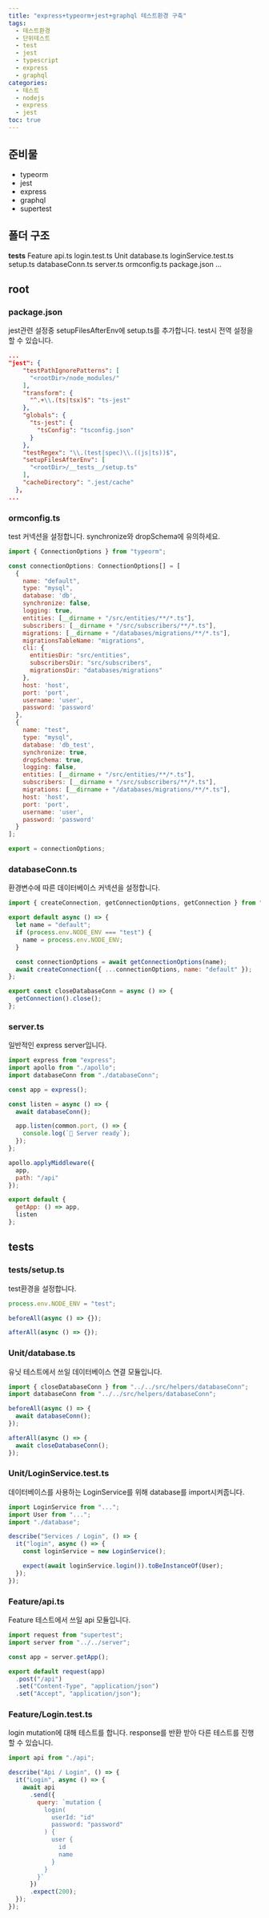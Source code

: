 ```yaml
---
title: "express+typeorm+jest+graphql 테스트환경 구축"
tags:
  - 테스트환경
  - 단위테스트
  - test
  - jest
  - typescript
  - express
  - graphql
categories: 
  - 테스트
  - nodejs
  - express
  - jest
toc: true
---
```


## 준비물
- typeorm
- jest
- express
- graphql
- supertest

## 폴더 구조
__tests__
  Feature
    api.ts
    login.test.ts
  Unit
    database.ts
    loginService.test.ts
  setup.ts
databaseConn.ts
server.ts
ormconfig.ts
package.json
...

## root

### package.json
jest관련 설정중 setupFilesAfterEnv에 setup.ts를 추가합니다. test시 전역 설정을 할 수 있습니다.
```json
...
"jest": {
    "testPathIgnorePatterns": [
      "<rootDir>/node_modules/"
    ],
    "transform": {
      "^.+\\.(ts|tsx)$": "ts-jest"
    },
    "globals": {
      "ts-jest": {
        "tsConfig": "tsconfig.json"
      }
    },
    "testRegex": "\\.(test|spec)\\.((js|ts))$",
    "setupFilesAfterEnv": [
      "<rootDir>/__tests__/setup.ts"
    ],
    "cacheDirectory": ".jest/cache"
  },
...
```

### ormconfig.ts
test 커넥션을 설정합니다. synchronize와 dropSchema에 유의하세요.
```js
import { ConnectionOptions } from "typeorm";

const connectionOptions: ConnectionOptions[] = [
  {
    name: "default",
    type: "mysql",
    database: 'db',
    synchronize: false,
    logging: true,
    entities: [__dirname + "/src/entities/**/*.ts"],
    subscribers: [__dirname + "/src/subscribers/**/*.ts"],
    migrations: [__dirname + "/databases/migrations/**/*.ts"],
    migrationsTableName: "migrations",
    cli: {
      entitiesDir: "src/entities",
      subscribersDir: "src/subscribers",
      migrationsDir: "databases/migrations"
    },
    host: 'host',
    port: 'port',
    username: 'user',
    password: 'password'
  },
  {
    name: "test",
    type: "mysql",
    database: 'db_test',
    synchronize: true,
    dropSchema: true,
    logging: false,
    entities: [__dirname + "/src/entities/**/*.ts"],
    subscribers: [__dirname + "/src/subscribers/**/*.ts"],
    migrations: [__dirname + "/databases/migrations/**/*.ts"],
    host: 'host',
    port: 'port',
    username: 'user',
    password: 'password'
  }
];

export = connectionOptions;
```

### databaseConn.ts
환경변수에 따른 데이터베이스 커넥션을 설정합니다.
```js
import { createConnection, getConnectionOptions, getConnection } from "typeorm";

export default async () => {
  let name = "default";
  if (process.env.NODE_ENV === "test") {
    name = process.env.NODE_ENV;
  }

  const connectionOptions = await getConnectionOptions(name);
  await createConnection({ ...connectionOptions, name: "default" });
};

export const closeDatabaseConn = async () => {
  getConnection().close();
};
```

### server.ts
일반적인 express server입니다.
```js
import express from "express";
import apollo from "./apollo";
import databaseConn from "./databaseConn";

const app = express();

const listen = async () => {
  await databaseConn();

  app.listen(common.port, () => {
    console.log(`🚀 Server ready`);
  });
};

apollo.applyMiddleware({
  app,
  path: "/api"
});

export default {
  getApp: () => app,
  listen
};
```

## __tests__

### __tests__/setup.ts
test환경을 설정합니다.
```js
process.env.NODE_ENV = "test";

beforeAll(async () => {});

afterAll(async () => {});

```

### Unit/database.ts
유닛 테스트에서 쓰일 데이터베이스 연결 모듈입니다.
```js
import { closeDatabaseConn } from "../../src/helpers/databaseConn";
import databaseConn from "../../src/helpers/databaseConn";

beforeAll(async () => {
  await databaseConn();
});

afterAll(async () => {
  await closeDatabaseConn();
});
```

### Unit/LoginService.test.ts
데이터베이스를 사용하는 LoginService를 위해 database를 import시켜줍니다.
```js
import LoginService from "...";
import User from "...";
import "./database";

describe("Services / Login", () => {
  it("login", async () => {
    const loginService = new LoginService();

    expect(await loginService.login()).toBeInstanceOf(User);
  });
});
```

### Feature/api.ts
Feature 테스트에서 쓰일 api 모듈입니다.
```js
import request from "supertest";
import server from "../../server";

const app = server.getApp();

export default request(app)
  .post("/api")
  .set("Content-Type", "application/json")
  .set("Accept", "application/json");
```

### Feature/Login.test.ts
login mutation에 대해 테스트를 합니다. response를 반환 받아 다른 테스트를 진행 할 수 있습니다.
```js
import api from "./api";

describe("Api / Login", () => {
  it("Login", async () => {
    await api
      .send({
        query: `mutation {
          login(
            userId: "id"
            password: "password"
          ) {
            user {
              id
              name
            }
          }
        }`
      })
      .expect(200);
  });
});
```

